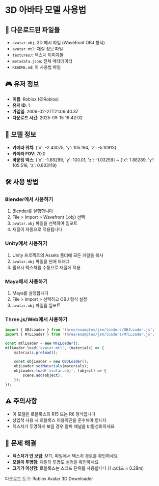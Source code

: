 # 3D 아바타 모델 사용법

## 📁 다운로드된 파일들
- `avatar.obj`: 3D 메시 파일 (Wavefront OBJ 형식)
- `avatar.mtl`: 재질 정보 파일
- `textures/`: 텍스처 이미지들
- `metadata.json`: 전체 메타데이터
- `README.md`: 이 사용법 파일

## 🎮 유저 정보
- **이름**: Roblox (@Roblox)
- **유저 ID**: 1
- **가입일**: 2006-02-27T21:06:40.3Z
- **다운로드 시간**: 2025-09-15 16:42:02

## 📐 모델 정보
- **카메라 위치**: {'x': -2.43075, 'y': 105.194, 'z': -5.10913}
- **카메라 FOV**: 70.0
- **바운딩 박스**: {'x': -1.88289, 'y': 100.01, 'z': -1.03258} ~ {'x': 1.88289, 'y': 105.516, 'z': 0.633119}

## 🛠️ 사용 방법

### Blender에서 사용하기
1. Blender를 실행합니다
2. File > Import > Wavefront (.obj) 선택
3. `avatar.obj` 파일을 선택하여 임포트
4. 재질이 자동으로 적용됩니다

### Unity에서 사용하기
1. Unity 프로젝트의 Assets 폴더에 모든 파일을 복사
2. `avatar.obj` 파일을 씬에 드래그
3. 필요시 텍스처를 수동으로 재질에 적용

### Maya에서 사용하기
1. Maya를 실행합니다
2. File > Import > 선택하고 OBJ 형식 설정
3. `avatar.obj` 파일을 임포트

### Three.js/Web에서 사용하기
```javascript
import { OBJLoader } from 'three/examples/jsm/loaders/OBJLoader.js';
import { MTLLoader } from 'three/examples/jsm/loaders/MTLLoader.js';

const mtlLoader = new MTLLoader();
mtlLoader.load('avatar.mtl', (materials) => {
    materials.preload();
    
    const objLoader = new OBJLoader();
    objLoader.setMaterials(materials);
    objLoader.load('avatar.obj', (object) => {
        scene.add(object);
    });
});
```

## ⚠️ 주의사항
- 이 모델은 로블록스의 R15 또는 R6 형식입니다
- 상업적 사용 시 로블록스 이용약관을 준수해야 합니다
- 텍스처가 투명하게 보일 경우 알파 채널을 비활성화하세요

## 🔧 문제 해결
- **텍스처가 안 보임**: MTL 파일에서 텍스처 경로를 확인하세요
- **모델이 투명함**: 재질의 투명도 설정을 확인하세요
- **크기가 이상함**: 로블록스는 스터드 단위를 사용합니다 (1 스터드 ≈ 0.28m)

다운로드 도구: Roblox Avatar 3D Downloader
